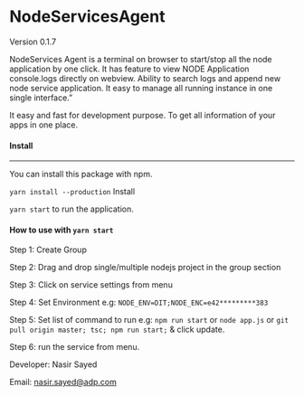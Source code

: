 # NodeServicesAgent 
Version 0.1.7

NodeServices Agent is a terminal on browser to start/stop all the node application by one click. It has feature to view NODE Application console.logs directly on webview. Ability to search logs and append new node service application. It easy to manage all running instance in one single interface.”

It easy and fast for development purpose. To get all information of your apps in one place. 

#### Install
---------
You can install this package with npm.

`yarn install --production` Install

`yarn start` to run the application.


#### How to use with `yarn start`

Step 1: Create Group

Step 2: Drag and drop single/multiple nodejs project in the group section

Step 3: Click on service settings from menu

Step 4: Set Environment e.g: `NODE_ENV=DIT;NODE_ENC=e42*********383`

Step 5: Set list of command to run e.g: `npm run start` or `node app.js` or `git pull origin master; tsc; npm run start;` & click update.

Step 6: run the service from menu. 




Developer: Nasir Sayed

Email: nasir.sayed@adp.com




